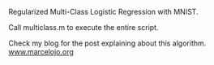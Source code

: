 Regularized Multi-Class Logistic Regression with MNIST.

Call multiclass.m to execute the entire script.

Check my blog for the post explaining about this algorithm.
www.marcelojo.org
